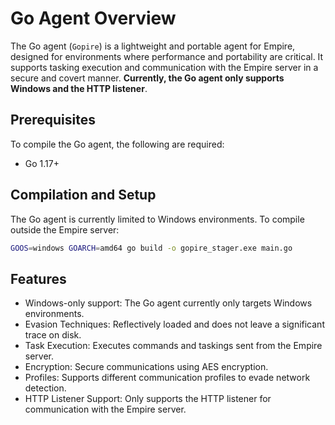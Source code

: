 # Go Agent Overview

The Go agent (`Gopire`) is a lightweight and portable agent for Empire, designed for environments where performance and portability are critical. It supports tasking execution and communication with the Empire server in a secure and covert manner. **Currently, the Go agent only supports Windows and the HTTP listener**.

## Prerequisites

To compile the Go agent, the following are required:

- Go 1.17+

## Compilation and Setup

The Go agent is currently limited to Windows environments. To compile outside the Empire server:

```bash
GOOS=windows GOARCH=amd64 go build -o gopire_stager.exe main.go
```

## Features
- Windows-only support: The Go agent currently only targets Windows environments.
- Evasion Techniques: Reflectively loaded and does not leave a significant trace on disk.
- Task Execution: Executes commands and taskings sent from the Empire server.
- Encryption: Secure communications using AES encryption.
- Profiles: Supports different communication profiles to evade network detection.
- HTTP Listener Support: Only supports the HTTP listener for communication with the Empire server.
